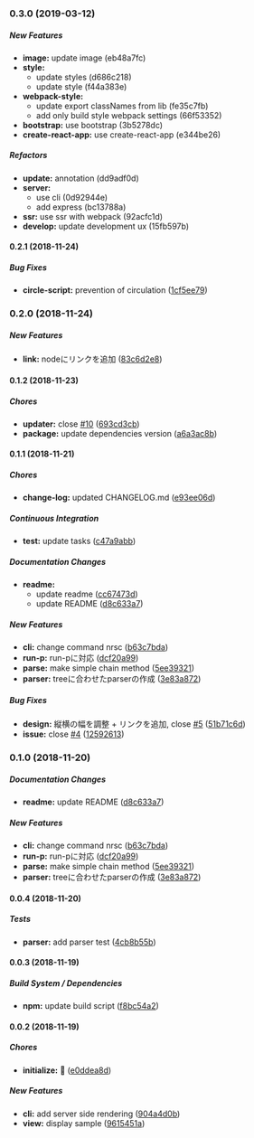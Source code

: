 ### 0.3.0 (2019-03-12)

##### New Features

* **image:**  update image (eb48a7fc)
* **style:**
  *  update styles (d686c218)
  *  update style (f44a383e)
* **webpack-style:**
  *  update export classNames from lib (fe35c7fb)
  *  add only build style webpack settings (66f53352)
* **bootstrap:**  use bootstrap (3b5278dc)
* **create-react-app:**  use create-react-app (e344be26)

##### Refactors

* **update:**  annotation (dd9adf0d)
* **server:**
  *  use cli (0d92944e)
  *  add express (bc13788a)
* **ssr:**  use ssr with webpack (92acfc1d)
* **develop:**  update development ux (15fb597b)

#### 0.2.1 (2018-11-24)

##### Bug Fixes

* **circle-script:**  prevention of circulation ([1cf5ee79](https://github.com/Himenon/npm-run-script-chain/commit/1cf5ee7934da009113cc5482659eb84ab67a253f))

### 0.2.0 (2018-11-24)

##### New Features

* **link:**  nodeにリンクを追加 ([83c6d2e8](https://github.com/Himenon/npm-run-script-chain/commit/83c6d2e8f7bdbdf29ef57b15c7d908b979dbe931))

#### 0.1.2 (2018-11-23)

##### Chores

* **updater:**  close [#10](https://github.com/Himenon/npm-run-script-chain/pull/10) ([693cd3cb](https://github.com/Himenon/npm-run-script-chain/commit/693cd3cb74803db42053dbc41b1abf102bbf6b26))
* **package:**  update dependencies version ([a6a3ac8b](https://github.com/Himenon/npm-run-script-chain/commit/a6a3ac8bf1793cece8fd64dd149c27b20815cbed))

#### 0.1.1 (2018-11-21)

##### Chores

* **change-log:**  updated CHANGELOG.md ([e93ee06d](https://github.com/Himenon/npm-run-script-chain/commit/e93ee06d9f086096e8d4459b6f1255b7d34ce512))

##### Continuous Integration

* **test:**  update tasks ([c47a9abb](https://github.com/Himenon/npm-run-script-chain/commit/c47a9abbda307e5ad6e31cd2287ebca9abd7940b))

##### Documentation Changes

* **readme:**
  *  update readme ([cc67473d](https://github.com/Himenon/npm-run-script-chain/commit/cc67473db23ac7b44d385b2fe4edaee94a973407))
  *  update README ([d8c633a7](https://github.com/Himenon/npm-run-script-chain/commit/d8c633a7ecc8afed690eced651ec44aa6b5d84df))

##### New Features

* **cli:**  change command nrsc ([b63c7bda](https://github.com/Himenon/npm-run-script-chain/commit/b63c7bda41ac96f425c350693e6ca6e516e3fff9))
* **run-p:**  run-pに対応 ([dcf20a99](https://github.com/Himenon/npm-run-script-chain/commit/dcf20a991750909718290b386a7af708f04914cf))
* **parse:**  make simple chain method ([5ee39321](https://github.com/Himenon/npm-run-script-chain/commit/5ee393217fd8488a97e201499c2eb6ff1d06b613))
* **parser:**  treeに合わせたparserの作成 ([3e83a872](https://github.com/Himenon/npm-run-script-chain/commit/3e83a872ad4ba9b1e4b2e6eb64e19f0ea500b7f5))

##### Bug Fixes

* **design:**  縦横の幅を調整 + リンクを追加, close [#5](https://github.com/Himenon/npm-run-script-chain/pull/5) ([51b71c6d](https://github.com/Himenon/npm-run-script-chain/commit/51b71c6d614f436f57a6914174dc299ac14949de))
* **issue:**  close [#4](https://github.com/Himenon/npm-run-script-chain/pull/4) ([12592613](https://github.com/Himenon/npm-run-script-chain/commit/125926139e0df1e0c475aa17f181c6c3c3c5ba92))

### 0.1.0 (2018-11-20)

##### Documentation Changes

* **readme:**  update README ([d8c633a7](https://github.com/Himenon/npm-run-script-chain/commit/d8c633a7ecc8afed690eced651ec44aa6b5d84df))

##### New Features

* **cli:**  change command nrsc ([b63c7bda](https://github.com/Himenon/npm-run-script-chain/commit/b63c7bda41ac96f425c350693e6ca6e516e3fff9))
* **run-p:**  run-pに対応 ([dcf20a99](https://github.com/Himenon/npm-run-script-chain/commit/dcf20a991750909718290b386a7af708f04914cf))
* **parse:**  make simple chain method ([5ee39321](https://github.com/Himenon/npm-run-script-chain/commit/5ee393217fd8488a97e201499c2eb6ff1d06b613))
* **parser:**  treeに合わせたparserの作成 ([3e83a872](https://github.com/Himenon/npm-run-script-chain/commit/3e83a872ad4ba9b1e4b2e6eb64e19f0ea500b7f5))

#### 0.0.4 (2018-11-20)

##### Tests

* **parser:**  add parser test ([4cb8b55b](https://github.com/Himenon/npm-run-script-chain/commit/4cb8b55b5f69ba4af039486a4d56cb3ef57720c3))

#### 0.0.3 (2018-11-19)

##### Build System / Dependencies

* **npm:**  update build script ([f8bc54a2](https://github.com/Himenon/npm-run-script-chain/commit/f8bc54a2d6680aa8fd8c6d0be1a2ebb24d2f54c1))

#### 0.0.2 (2018-11-19)

##### Chores

* **initialize:**  🎉 ([e0ddea8d](https://github.com/Himenon/npm-run-script-chain/commit/e0ddea8d83d76def11b1be72fcb92ca2b2c8ec01))

##### New Features

* **cli:**  add server side rendering ([904a4d0b](https://github.com/Himenon/npm-run-script-chain/commit/904a4d0b3d14322bb3813e0d9022952c8ae6220b))
* **view:**  display sample ([9615451a](https://github.com/Himenon/npm-run-script-chain/commit/9615451a8c66e6dc1ad4d2526d1e95dae2b66276))

